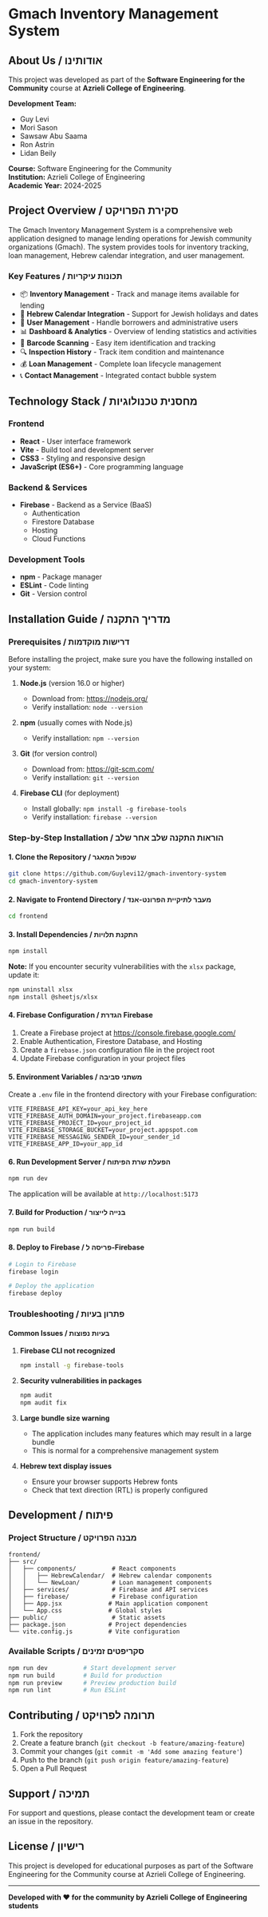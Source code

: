 # Gmach Inventory Management System

## About Us / אודותינו

This project was developed as part of the **Software Engineering for the Community** course at **Azrieli College of Engineering**.

**Development Team:**
- Guy Levi
- Mori Sason
- Sawsaw Abu Saama
- Ron Astrin
- Lidan Beily

**Course:** Software Engineering for the Community  
**Institution:** Azrieli College of Engineering  
**Academic Year:** 2024-2025

## Project Overview / סקירת הפרויקט

The Gmach Inventory Management System is a comprehensive web application designed to manage lending operations for Jewish community organizations (Gmach). The system provides tools for inventory tracking, loan management, Hebrew calendar integration, and user management.

### Key Features / תכונות עיקריות

- 📦 **Inventory Management** - Track and manage items available for lending
- 📅 **Hebrew Calendar Integration** - Support for Jewish holidays and dates
- 👥 **User Management** - Handle borrowers and administrative users
- 📊 **Dashboard & Analytics** - Overview of lending statistics and activities
- 📱 **Barcode Scanning** - Easy item identification and tracking
- 🔍 **Inspection History** - Track item condition and maintenance
- 💰 **Loan Management** - Complete loan lifecycle management
- 📞 **Contact Management** - Integrated contact bubble system

## Technology Stack / מחסנית טכנולוגיות

### Frontend
- **React** - User interface framework
- **Vite** - Build tool and development server
- **CSS3** - Styling and responsive design
- **JavaScript (ES6+)** - Core programming language

### Backend & Services
- **Firebase** - Backend as a Service (BaaS)
  - Authentication
  - Firestore Database
  - Hosting
  - Cloud Functions

### Development Tools
- **npm** - Package manager
- **ESLint** - Code linting
- **Git** - Version control

## Installation Guide / מדריך התקנה

### Prerequisites / דרישות מוקדמות

Before installing the project, make sure you have the following installed on your system:

1. **Node.js** (version 16.0 or higher)
   - Download from: https://nodejs.org/
   - Verify installation: `node --version`

2. **npm** (usually comes with Node.js)
   - Verify installation: `npm --version`

3. **Git** (for version control)
   - Download from: https://git-scm.com/
   - Verify installation: `git --version`

4. **Firebase CLI** (for deployment)
   - Install globally: `npm install -g firebase-tools`
   - Verify installation: `firebase --version`

### Step-by-Step Installation / הוראות התקנה שלב אחר שלב

#### 1. Clone the Repository / שכפול המאגר
```bash
git clone https://github.com/Guylevi12/gmach-inventory-system
cd gmach-inventory-system
```

#### 2. Navigate to Frontend Directory / מעבר לתיקיית הפרונט-אנד
```bash
cd frontend
```

#### 3. Install Dependencies / התקנת תלויות
```bash
npm install
```

**Note:** If you encounter security vulnerabilities with the `xlsx` package, update it:
```bash
npm uninstall xlsx
npm install @sheetjs/xlsx
```

#### 4. Firebase Configuration / הגדרת Firebase

1. Create a Firebase project at https://console.firebase.google.com/
2. Enable Authentication, Firestore Database, and Hosting
3. Create a `firebase.json` configuration file in the project root
4. Update Firebase configuration in your project files

#### 5. Environment Variables / משתני סביבה

Create a `.env` file in the frontend directory with your Firebase configuration:
```env
VITE_FIREBASE_API_KEY=your_api_key_here
VITE_FIREBASE_AUTH_DOMAIN=your_project.firebaseapp.com
VITE_FIREBASE_PROJECT_ID=your_project_id
VITE_FIREBASE_STORAGE_BUCKET=your_project.appspot.com
VITE_FIREBASE_MESSAGING_SENDER_ID=your_sender_id
VITE_FIREBASE_APP_ID=your_app_id
```

#### 6. Run Development Server / הפעלת שרת הפיתוח
```bash
npm run dev
```

The application will be available at `http://localhost:5173`

#### 7. Build for Production / בנייה לייצור
```bash
npm run build
```

#### 8. Deploy to Firebase / פריסה ל-Firebase
```bash
# Login to Firebase
firebase login

# Deploy the application
firebase deploy
```

### Troubleshooting / פתרון בעיות

#### Common Issues / בעיות נפוצות

1. **Firebase CLI not recognized**
   ```bash
   npm install -g firebase-tools
   ```

2. **Security vulnerabilities in packages**
   ```bash
   npm audit
   npm audit fix
   ```

3. **Large bundle size warning**
   - The application includes many features which may result in a large bundle
   - This is normal for a comprehensive management system

4. **Hebrew text display issues**
   - Ensure your browser supports Hebrew fonts
   - Check that text direction (RTL) is properly configured

## Development / פיתוח

### Project Structure / מבנה הפרויקט

```
frontend/
├── src/
│   ├── components/          # React components
│   │   ├── HebrewCalendar/  # Hebrew calendar components
│   │   └── NewLoan/         # Loan management components
│   ├── services/            # Firebase and API services
│   ├── firebase/            # Firebase configuration
│   ├── App.jsx             # Main application component
│   └── App.css             # Global styles
├── public/                  # Static assets
├── package.json            # Project dependencies
└── vite.config.js          # Vite configuration
```

### Available Scripts / סקריפטים זמינים

```bash
npm run dev          # Start development server
npm run build        # Build for production
npm run preview      # Preview production build
npm run lint         # Run ESLint
```

## Contributing / תרומה לפרויקט

1. Fork the repository
2. Create a feature branch (`git checkout -b feature/amazing-feature`)
3. Commit your changes (`git commit -m 'Add some amazing feature'`)
4. Push to the branch (`git push origin feature/amazing-feature`)
5. Open a Pull Request

## Support / תמיכה

For support and questions, please contact the development team or create an issue in the repository.

## License / רישיון

This project is developed for educational purposes as part of the Software Engineering for the Community course at Azrieli College of Engineering.

---

**Developed with ❤️ for the community by Azrieli College of Engineering students**
